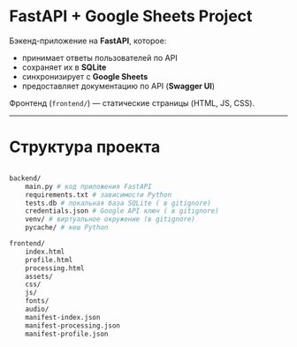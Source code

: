 #  FastAPI + Google Sheets Project

Бэкенд-приложение на **FastAPI**, которое:
- принимает ответы пользователей по API
- сохраняет их в **SQLite**
- синхронизирует с **Google Sheets**
- предоставляет документацию по API (**Swagger UI**)

Фронтенд (`frontend/`) — статические страницы (HTML, JS, CSS).

---

# Структура проекта

```bash

backend/
    main.py # код приложения FastAPI
    requirements.txt # зависимости Python
    tests.db # локальная база SQLite ( в gitignore)
    credentials.json # Google API ключ ( в gitignore)
    venv/ # виртуальное окружение (в gitignore)
    pycache/ # кеш Python

frontend/
    index.html
    profile.html
    processing.html
    assets/
    css/
    js/
    fonts/
    audio/
    manifest-index.json
    manifest-processing.json
    manifest-profile.json